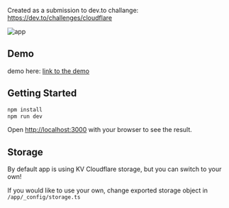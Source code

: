 Created as a submission to dev.to challange: https://dev.to/challenges/cloudflare

![app](https://media.dev.to/cdn-cgi/image/width=800%2Cheight=%2Cfit=scale-down%2Cgravity=auto%2Cformat=auto/https%3A%2F%2Fdev-to-uploads.s3.amazonaws.com%2Fuploads%2Farticles%2F26pf3mel47ieij0srcqt.png)

## Demo

demo here: [link to the demo](https://pokemon-guess.pages.dev)


## Getting Started

```bash
npm install
npm run dev
```

Open [http://localhost:3000](http://localhost:3000) with your browser to see the result.

## Storage

By default app is using KV Cloudflare storage, but you can switch to your own!

If you would like to use your own, change exported storage object in `/app/_config/storage.ts`
